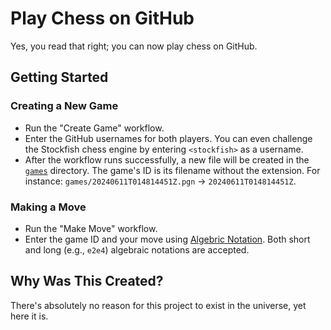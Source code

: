 # Play Chess on GitHub

Yes, you read that right; you can now play chess on GitHub.

## Getting Started

### Creating a New Game

- Run the "Create Game" workflow.
- Enter the GitHub usernames for both players. You can even challenge the Stockfish chess engine by entering `<stockfish>` as a username.
- After the workflow runs successfully, a new file will be created in the [`games`](games) directory. The game's ID is its filename without the extension. For instance: `games/20240611T014814451Z.pgn` -> `20240611T014814451Z`.

### Making a Move

- Run the "Make Move" workflow.
- Enter the game ID and your move using [Algebric Notation](<https://en.wikipedia.org/wiki/Algebraic_notation_(chess)>). Both short and long (e.g., `e2e4`) algebraic notations are accepted.

## Why Was This Created?

There's absolutely no reason for this project to exist in the universe, yet here it is.
